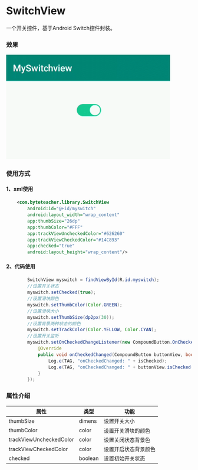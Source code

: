 # SwitchView
一个开关控件，基于Android Switch控件封装。

### 效果

![](https://raw.githubusercontent.com/byteteacher/byteteacher.github.io/main/imgbed/switchview/switchview.gif)

### 使用方式

#### 1、xml使用

```xml
    <com.byteteacher.library.SwitchView
        android:id="@+id/myswitch"
        android:layout_width="wrap_content"
        app:thumbSize="26dp"
        app:thumbColor="#FFF"
        app:trackViewUncheckedColor="#626260"
        app:trackViewCheckedColor="#14C893"
        app:checked="true"
        android:layout_height="wrap_content"/>
```

#### 2、代码使用

```java
        SwitchView myswitch = findViewById(R.id.myswitch);
        //设置开关状态
        myswitch.setChecked(true);
        //设置滑块颜色
        myswitch.setThumbColor(Color.GREEN);
        //设置滑块大小
        myswitch.setThumbSize(dp2px(30));
        //设置背景两种状态的颜色
        myswitch.setTrackColor(Color.YELLOW, Color.CYAN);
        //设置开关监听
        myswitch.setOnCheckedChangeListener(new CompoundButton.OnCheckedChangeListener() {
            @Override
            public void onCheckedChanged(CompoundButton buttonView, boolean isChecked) {
                Log.e(TAG, "onCheckedChanged: " + isChecked);
                Log.e(TAG, "onCheckedChanged: " + buttonView.isChecked());
            }
        });
```



### 属性介绍

| 属性                    | 类型    | 功能                 |
| ----------------------- | ------- | -------------------- |
| thumbSize               | dimens  | 设置开关大小         |
| thumbColor              | color   | 设置开关滑块的颜色   |
| trackViewUncheckedColor | color   | 设置关闭状态背景色   |
| trackViewCheckedColor   | color   | 设置开启状态背景颜色 |
| checked                 | boolean | 设置初始开关状态     |

